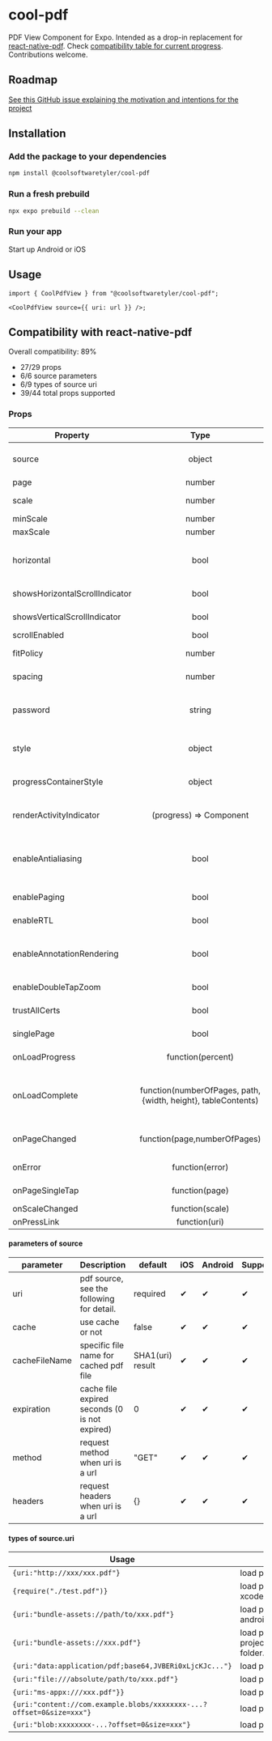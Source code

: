 # cool-pdf

PDF View Component for Expo. Intended as a drop-in replacement for [react-native-pdf](https://github.com/wonday/react-native-pdf/). Check [compatibility table for current progress](https://github.com/coolsoftwaretyler/cool-pdf?tab=readme-ov-file#props-compatibility-with-react-native-pdf). Contributions welcome.

## Roadmap

[See this GitHub issue explaining the motivation and intentions for the project](https://github.com/coolsoftwaretyler/cool-pdf/issues/1)

## Installation

### Add the package to your dependencies

```sh
npm install @coolsoftwaretyler/cool-pdf
```

### Run a fresh prebuild

```sh
npx expo prebuild --clean
```

### Run your app

Start up Android or iOS

## Usage

```tsx
import { CoolPdfView } from "@coolsoftwaretyler/cool-pdf";

<CoolPdfView source={{ uri: url }} />;
```

## Compatibility with react-native-pdf

Overall compatibility: 89%

- 27/29 props
- 6/6 source parameters
- 6/9 types of source uri
- 39/44 total props supported

### Props

| Property                       |                             Type                              |         Default          | Description                                                                                                                                                                 | iOS | Android | Supported |
| ------------------------------ | :-----------------------------------------------------------: | :----------------------: | --------------------------------------------------------------------------------------------------------------------------------------------------------------------------- | --- | ------- | --------- |
| source                         |                            object                             |         not null         | PDF source like {uri:xxx, cache:false}. see the following for detail.                                                                                                       | ✔  | ✔      | ✔        |
| page                           |                            number                             |            1             | initial page index                                                                                                                                                          | ✔  | ✔      | ✔        |
| scale                          |                            number                             |           1.0            | should minScale<=scale<=maxScale                                                                                                                                            | ✔  | ✔      | ✔        |
| minScale                       |                            number                             |           1.0            | min scale                                                                                                                                                                   | ✔  | ✔      | ✔        |
| maxScale                       |                            number                             |           3.0            | max scale                                                                                                                                                                   | ✔  | ✔      | ✔        |
| horizontal                     |                             bool                              |          false           | draw page direction, if you want to listen the orientation change, you can use [react-native-orientation-locker](https://github.com/wonday/react-native-orientation-locker) | ✔  | ✔      | ✔        |
| showsHorizontalScrollIndicator |                             bool                              |           true           | shows or hides the horizontal scroll bar indicator on iOS                                                                                                                   | ✔  |         | ✔        |
| showsVerticalScrollIndicator   |                             bool                              |           true           | shows or hides the vertical scroll bar indicator on iOS                                                                                                                     | ✔  |         | ✔        |
| scrollEnabled                  |                             bool                              |           true           | enable or disable scroll                                                                                                                                                    | ✔  |         | ✔        |
| fitPolicy                      |                            number                             |            2             | 0:fit width, 1:fit height, 2:fit both(default)                                                                                                                              | ✔  | ✔      | ✔        |
| spacing                        |                            number                             |            10            | the breaker size between pages                                                                                                                                              | ✔  | ✔      | ✔        |
| password                       |                            string                             |            ""            | pdf password, if password error, will call OnError() with message "Password required or incorrect password."                                                                | ✔  | ✔      | ✔        |
| style                          |                            object                             | {backgroundColor:"#eee"} | support normal view style, you can use this to set border/spacing color...                                                                                                  | ✔  | ✔      | ✔        |
| progressContainerStyle         |                            object                             | {backgroundColor:"#eee"} | support normal view style, you can use this to set border/spacing color...                                                                                                  | ✔  | ✔      | ✔        |
| renderActivityIndicator        |                    (progress) => Component                    |      <ProgressBar/>      | when loading show it as an indicator, you can use your component                                                                                                            | ✔  | ✔      | ✔        |
| enableAntialiasing             |                             bool                              |           true           | improve rendering a little bit on low-res screens, but maybe course some problem on Android 4.4, so add a switch                                                            | ✖  | ✔      | ✖        |
| enablePaging                   |                             bool                              |          false           | only show one page in screen                                                                                                                                                | ✔  | ✔      | ✔        |
| enableRTL                      |                             bool                              |          false           | scroll page as "page3, page2, page1"                                                                                                                                        | ✔  | ✖      | ✔        |
| enableAnnotationRendering      |                             bool                              |           true           | enable rendering annotation, notice:iOS only support initial setting,not support realtime changing                                                                          | ✔  | ✔      | ✔        |
| enableDoubleTapZoom            |                             bool                              |           true           | Enable double tap to zoom gesture                                                                                                                                           | ✔  | ✔      | ✔        |
| trustAllCerts                  |                             bool                              |           true           | Allow connections to servers with self-signed certification                                                                                                                 | ✔  | ✔      | ✖        |
| singlePage                     |                             bool                              |          false           | Only show first page, useful for thumbnail views                                                                                                                            | ✔  | ✔      | ✔        |
| onLoadProgress                 |                       function(percent)                       |           null           | callback when loading, return loading progress (0-1)                                                                                                                        | ✔  | ✔      | ✔        |
| onLoadComplete                 | function(numberOfPages, path, {width, height}, tableContents) |           null           | callback when pdf load completed, return total page count, pdf local/cache path, {width,height} and table of contents                                                       | ✔  | ✔      | ✔        |
| onPageChanged                  |                 function(page,numberOfPages)                  |           null           | callback when page changed ,return current page and total page count                                                                                                        | ✔  | ✔      | ✔        |
| onError                        |                        function(error)                        |           null           | callback when error happened                                                                                                                                                | ✔  | ✔      | ✔        |
| onPageSingleTap                |                        function(page)                         |           null           | callback when page was single tapped                                                                                                                                        | ✔  | ✔      | ✔        |
| onScaleChanged                 |                        function(scale)                        |           null           | callback when scale page                                                                                                                                                    | ✔  | ✔      | ✔        |
| onPressLink                    |                         function(uri)                         |           null           | callback when link tapped                                                                                                                                                   | ✔  | ✔      | ✔        |

#### parameters of source

| parameter     | Description                                   | default          | iOS | Android | Supported |
| ------------- | --------------------------------------------- | ---------------- | --- | ------- | --------- |
| uri           | pdf source, see the following for detail.     | required         | ✔  | ✔      | ✔        |
| cache         | use cache or not                              | false            | ✔  | ✔      | ✔        |
| cacheFileName | specific file name for cached pdf file        | SHA1(uri) result | ✔  | ✔      | ✔        |
| expiration    | cache file expired seconds (0 is not expired) | 0                | ✔  | ✔      | ✔        |
| method        | request method when uri is a url              | "GET"            | ✔  | ✔      | ✔        |
| headers       | request headers when uri is a url             | {}               | ✔  | ✔      | ✔        |

#### types of source.uri

| Usage                                                                | Description                                                                               | iOS  | Android | Supported |
| -------------------------------------------------------------------- | ----------------------------------------------------------------------------------------- | ---- | ------- | --------- |
| `{uri:"http://xxx/xxx.pdf"}`                                         | load pdf from a url                                                                       | ✔   | ✔      | ✔        |
| `{require("./test.pdf")}`                                            | load pdf relate to js file (do not need add by xcode)                                     | ✔   | ✔      | ✔        |
| `{uri:"bundle-assets://path/to/xxx.pdf"}`                            | load pdf from assets, the file should be at android/app/src/main/assets/path/to/xxx.pdf   | ✖   | ✔      | ✔        |
| `{uri:"bundle-assets://xxx.pdf"}`                                    | load pdf from assets, you must add pdf to project by xcode. this does not support folder. | ✔   | ✖      | ✔        |
| `{uri:"data:application/pdf;base64,JVBERi0xLjcKJc..."}`              | load pdf from base64 string                                                               | ✔   | ✔      | ✔        |
| `{uri:"file:///absolute/path/to/xxx.pdf"}`                           | load pdf from local file system                                                           | ✔   | ✔      | ✔        |
| `{uri:"ms-appx:///xxx.pdf"}}`                                        | load pdf bundled with UWP app                                                             | ✖   | ✖      | ✖        |
| `{uri:"content://com.example.blobs/xxxxxxxx-...?offset=0&size=xxx"}` | load pdf from content URI                                                                 | ✔\* | ✖      | ✖        |
| `{uri:"blob:xxxxxxxx-...?offset=0&size=xxx"}`                        | load pdf from blob URL                                                                    | ✖   | ✔      | ✖        |
